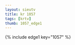 ```yaml
--- 
layout: sieutv
title: kr 1057
tags: [krtv]
thumb: 1057_edge1
---
```

{% include edge1 key="1057" %} 

